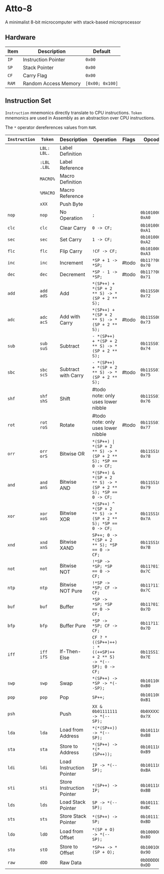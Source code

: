 # Atto-8

A minimalist 8-bit microcomputer with stack-based microprocessor

## Hardware

| Item  | Description          | Default         |
| ----- | -------------------- | --------------- |
| `IP`  | Instruction Pointer  | `0x00`          |
| `SP`  | Stack Pointer        | `0x00`          |
| `CF`  | Carry Flag           | `0x00`          |
| `RAM` | Random Access Memory | `[0x00; 0x100]` |

## Instruction Set

`Instruction` mnemonics directly translate to CPU instructions. `Token` mnemonics are used in Assembly as an abstraction over CPU instructions.

The `*` operator dereferences values from `RAM`.

| `Instruction` | `Token`       | Description               | Operation                                                      | Flags | Opcode              |
| ------------- | ------------- | ------------------------- | -------------------------------------------------------------- | ----- | ------------------- |
|               | `LBL:` `LBL.` | Label Definition          |                                                                |       |                     |
|               | `:LBL` `.LBL` | Label Reference           |                                                                |       |                     |
|               | `MACRO%`      | Macro Definition          |                                                                |       |                     |
|               | `%MACRO`      | Macro Reference           |                                                                |       |                     |
|               | `xXX`         | Push Byte                 |                                                                |       |                     |
| `nop`         | `nop`         | No Operation              | `;`                                                            |       | `0b10100000` `0xA0` |
| `clc`         | `clc`         | Clear Carry               | `0 -> CF;`                                                     |       | `0b10100001` `0xA1` |
| `sec`         | `sec`         | Set Carry                 | `1 -> CF;`                                                     |       | `0b10100010` `0xA2` |
| `flc`         | `flc`         | Flip Carry                | `!CF -> CF;`                                                   |       | `0b10100011` `0xA3` |
| `inc`         | `inc`         | Increment                 | `*SP + 1 -> *SP;`                                              | #todo | `0b11??0000` `0x?0` |
| `dec`         | `dec`         | Decrement                 | `*SP - 1 -> *SP;`                                              | #todo | `0b11??0001` `0x?1` |
| `add`         | `add` `adS`   | Add                       | `*(SP++) + *(SP + 2 ** S) -> *(SP + 2 ** S);`                  |       | `0b11SS0010` `0x?2` |
| `adc`         | `adc` `acS`   | Add with Carry            | `*(SP++) + *(SP + 2 ** S) -> *(SP + 2 ** S);`                  | #todo | `0b11SS0011` `0x?3` |
| `sub`         | `sub` `suS`   | Subtract                  | `- *(SP++) + *(SP + 2 ** S) -> *(SP + 2 ** S);`                |       | `0b11SS0100` `0x?4` |
| `sbc`         | `sbc` `scS`   | Subtract with Carry       | `- *(SP++) + *(SP + 2 ** S) -> *(SP + 2 ** S);`                | #todo | `0b11SS0101` `0x?5` |
| `shf`         | `shf` `shS`   | Shift                     | #todo note: only uses lower nibble                             |       | `0b11SS0110` `0x?6` |
| `rot`         | `rot` `roS`   | Rotate                    | #todo note: only uses lower nibble                             | #todo | `0b11SS0111` `0x?7` |
| `orr`         | `orr` `orS`   | Bitwise OR                | `*(SP++) \| *(SP + 2 ** S) -> *(SP + 2 ** S); *SP == 0 -> CF;` |       | `0b11SS1000` `0x?8` |
| `and`         | `and` `anS`   | Bitwise AND               | `*(SP++) & *(SP + 2 ** S) -> *(SP + 2 ** S); *SP == 0 -> CF;`  |       | `0b11SS1001` `0x?9` |
| `xor`         | `xor` `xoS`   | Bitwise XOR               | `*(SP++) ^ *(SP + 2 ** S) -> *(SP + 2 ** S); *SP == 0 -> CF;`  |       | `0b11SS1010` `0x?A` |
| `xnd`         | `xnd` `xnS`   | Bitwise XAND              | `SP++; 0 -> *(SP + 2 ** S); *SP == 0 -> CF;`                   |       | `0b11SS1011` `0x?B` |
| `not`         | `not`         | Bitwise NOT               | `!*SP -> *SP; *SP == 0 -> CF;`                                 |       | `0b11?01100` `0x?C` |
| `ntp`         | `ntp`         | Bitwise NOT Pure          | `!*SP -> *SP; CF -> CF;`                                       |       | `0b11?11100` `0x?C` |
| `buf`         | `buf`         | Buffer                    | `*SP -> *SP; *SP == 0 -> CF;`                                  |       | `0b11?01101` `0x?D` |
| `bfp`         | `bfp`         | Buffer Pure               | `*SP -> *SP; CF -> CF;`                                        |       | `0b11?11101` `0x?D` |
| `iff`         | `iff` `ifS`   | If-Then-Else              | `CF ? *((SP++)++) : *((++SP)++ + 2 ** S) -> *(--SP); 0 -> CF;` |       | `0b11SS1110` `0x?E` |
| `swp`         | `swp`         | Swap                      | `*(SP++) -> *SP -> *(--SP);`                                   |       | `0b10110000` `0xB0` |
| `pop`         | `pop`         | Pop                       | `SP++;`                                                        |       | `0b10110001` `0xB1` |
| `psh`         |               | Push                      | `XX & 0b01111111 -> *(--SP);`                                  |       | `0b0XXXXXXX` `0x?X` |
| `lda`         | `lda`         | Load from Address         | `*(*(SP++)) -> *(--SP);`                                       |       | `0b10111000` `0xB8` |
| `sta`         | `sta`         | Store to Address          | `*(SP++) -> *(*(SP++));`                                       |       | `0b10111001` `0xB9` |
| `ldi`         | `ldi`         | Load Instruction Pointer  | `IP -> *(--SP);`                                               |       | `0b10111010` `0xBA` |
| `sti`         | `sti`         | Store Instruction Pointer | `*(SP++) -> IP;`                                               |       | `0b10111011` `0xBB` |
| `lds`         | `lds`         | Load Stack Pointer        | `SP -> *(--SP);`                                               |       | `0b10111100` `0xBC` |
| `sts`         | `sts`         | Store Stack Pointer       | `*(SP++) -> SP;`                                               |       | `0b10111101` `0xBD` |
| `ldo`         | `ldO`         | Load from Offset          | `*(SP + O) -> *(--SP);`                                        |       | `0b1000OOOO` `0x8O` |
| `sto`         | `stO`         | Store to Offset           | `*SP++ -> *(SP + O);`                                          |       | `0b1001OOOO` `0x9O` |
| `raw`         | `dDD`         | Raw Data                  |                                                                |       | `0bDDDDDDDD` `0xDD` |

